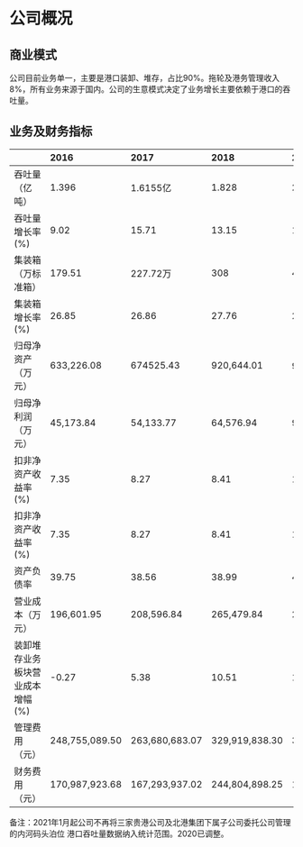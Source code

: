 # 公司概况
## 商业模式
公司目前业务单一，主要是港口装卸、堆存，占比90%。拖轮及港务管理收入8%，所有业务来源于国内。公司的生意模式决定了业务增长主要依赖于港口的吞吐量。
## 业务及财务指标
|  | 2016   | 2017 | 2018 |2019|2020
| :-| :-  | :- | :- |:- |:- |
|吞吐量（亿吨）| 1.396 |     1.6155亿    |   1.828|2.33|2.6773（2.3821）
|吞吐量增长率(%)| 9.02 |     15.71   |   13.15|17.97|14.84(16.21)
|集装箱（万标准箱）| 179.51 |  227.72万   |  308|415.71|538.37（505）
|集装箱增长率(%)| 26.85 |    26.86   |  27.76|28.62|29.50(32.23)
|归母净资产（万元）| 633,226.08 |   674525.43   |  920,644.01|947,486.31万|1,031,662.57
|归母净利润（万元）| 45,173.84 |   54,133.77   |  64,576.94|98,422.70|107,568.83
|扣非净资产收益率(%)|7.35|8.27|8.41|10.17|10.75
|扣非净资产收益率(%)|7.35|8.27|8.41|10.17|10.75
|资产负债率|39.75|38.56|38.99|40.95|38.02
|营业成本（万元）|196,601.95|208,596.84|265,479.84|293,003.57|330,387.75
|装卸堆存业务板块营业成本增幅(%)|-0.27|5.38|10.51|11.28|12.08
|管理费用（元） |248,755,089.50|263,680,683.07|329,919,838.30|378,590,873.64|441,355,820.82
|财务费用（元） |170,987,923.68|167,293,937.02|244,804,898.25|198,565,170.93|230,706,556.50

备注：2021年1月起公司不再将三家贵港公司及北港集团下属子公司委托公司管理的内河码头泊位
港口吞吐量数据纳入统计范围。2020已调整。